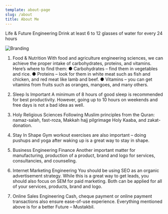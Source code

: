 ```yaml
---
template: about-page
slug: /about
title: About Me
---
```

Life & Future Engineering
Drink at least 6 to 12 glasses of water for every 24 hours

![Branding](/assets/vanessa-bucceri-gdirwiyama8-unsplash.jpg)

1) Food & Nutrition
With food and agriculture engineering sciences, we can achieve the proper intake of carbohydrates, proteins, and vitamins. Here’s where to find them:
● Carbohydrates – find them in vegetables and rice.
● Proteins – look for them in white meat such as fish and chicken, and red meat like lamb and beef.
● Vitamins – you can get vitamins from fruits such as oranges, mangoes, and many others.

2) Sleep Is Important
A minimum of 8 hours of good sleep is recommended for best productivity. However, going up
to 10 hours on weekends and free days is not a bad idea as well.

3) Holy Religious Sciences
Following Muslim principles from the Quran: namaz-salah, fast-roza, Makkah hajj pilgrimage
Holy Kaaba, and zakat-donation.

4) Stay In Shape
Gym workout exercises are also important – doing pushups and yoga after waking up is a great
way to stay in shape.

5) Business Engineering Finance
Another important matter for manufacturing, production of a product, brand and logo for
services, consultancies, and counseling.

6) Internet Marketing Engineering
You should be using SEO as an organic advertisement strategy. While this is a great way to get
leads, you should also focus on SEM for paid marketing. Both can be applied for all of your
services, products, brand and logo.

7) Online Sales Engineering
Cash, cheque payment or online payment transactions also ensure ease-of-use experience.
Everything mentioned above is for a better Future – Mustakbil.


